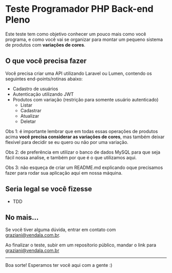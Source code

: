 # Teste Programador PHP Back-end Pleno

Este teste tem como objetivo conhecer um pouco mais como você programa, e como você vai se organizar para montar um pequeno sistema de produtos com **variações de cores**.

## O que você precisa fazer

Você precisa criar uma API utilizando Laravel ou Lumen, contendo os seguintes end-points/rotinas abaixo:

- Cadastro de usuários
- Autenticação utilizando JWT
- Produtos com variação (restrição para somente usuário autenticado)
  - Listar
  - Cadastrar
  - Atualizar
  - Deletar

Obs 1: é importante lembrar que em todas essas operações de produtos acima **você precisa considerar as variações de cores**, mas também deixar flexivel para decidir se eu quero ou não por uma variação.

Obs 2: de preferência em utilizar o banco de dados MySQL para que seja fácil nossa analise, e também por que é o que utilizamos aqui.

Obs 3: não esqueça de criar um README.md explicando oque precisamos fazer para rodar sua aplicação aqui em nossa máquina.

## Seria legal se você fizesse

- TDD

## No mais...

Se você tiver alguma dúvida, entrar em contato com graziani@vendala.com.br.

Ao finalizar o teste, subir em um reposítorio público, mandar o link para graziani@vendala.com.br

---

Boa sorte! Esperamos ter você aqui com a gente :)

